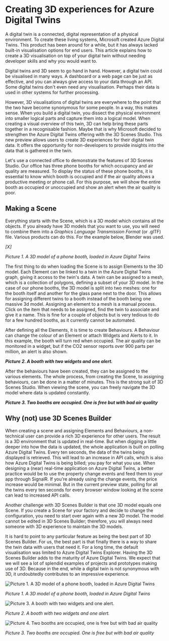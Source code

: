 # Creating 3D experiences for Azure Digital Twins

A digital twin is a connected, digital representation of a physical
environment. To create these living systems, Microsoft created Azure
Digital Twins. This product has been around for a while, but it has
always lacked built-in visualisation options for end users. This article
explains how to create a 3D visualisation on top of your digital twin
without needing developer skills and why you would want to.

Digital twins and 3D seem to go hand in hand. However, a digital twin
could be visualised in many ways. A dashboard or a web page can be just
as effective, and you can always give access to your data through an
API. Some digital twins don't even need any visualisation. Perhaps their
data is used in other systems for further processing.

However, 3D visualisations of digital twins are everywhere to the point
that the two have become synonymous for some people. In a way, this
makes sense. When you build a digital twin, you dissect the physical
environment into smaller logical parts and capture them into a logical
model. When creating a visual overview of this twin, 3D can help bring
these parts together in a recognisable fashion. Maybe that is why
Microsoft decided to strengthen the Azure Digital Twins offering with
the 3D Scenes Studio. This new preview allows users to create 3D
experiences for their digital twin data. It offers the opportunity for
non-developers to provide insights into the data that is gathered in the
twin.

Let\'s use a connected office to demonstrate the features of 3D Scenes
Studio. Our office has three phone booths for which occupancy and air
quality are measured. To display the status of these phone booths, it is
essential to know which booth is occupied and if the air quality allows
a productive meeting or phone call. For this purpose, we will show the
entire booth as occupied or unoccupied and show an alert when the air
quality is poor.

## Making a Scene

Everything starts with the Scene, which is a 3D model which contains all
the objects. If you already have 3D models that you want to use, you
will need to combine them into a *Graphics Language Transmission Format*
(or .glTF) file. Various products can do this. For the example below,
Blender was used.

*\[X\]*

*Picture 1. A 3D model of a phone booth, loaded in Azure Digital Twins*

The first thing to do when loading the Scene is to assign Elements to
the 3D model. Each Element can be linked to a twin in the Azure Digital
Twins graph, giving it access to the twin's data. A twin can be assigned
to a mesh, which is a collection of polygons, defining a subset of your
3D model. In the case of our phone booths, the 3D model is split into
two meshes: one for the booth itself and another for the glass pane next
to the door. This allows for assigning different twins to a booth
instead of the booth being one massive 3d model. Assigning an element to
a mesh is a manual process. Click on the item that needs to be assigned,
find the twin to associate and give it a name. This is fine for a couple
of objects but is very tedious to do for a few hundred booths, as it
currently cannot be automated.

After defining all the Elements, it is time to create Behaviours. A
Behaviour can change the colour of an Element or attach Widgets and
Alerts to it. In this example, the booth will turn red when occupied.
The air quality can be monitored in a widget, but if the CO2 sensor
reports over 900 parts per million, an alert is also shown.

***Picture 2. A booth with two widgets and one alert.***

After the behaviours have been created, they can be assigned to the
various elements. The whole process, from creating the Scene, to
assigning behaviours, can be done in a matter of minutes. This is the
strong suit of 3D Scenes Studio. When viewing the scene, you can freely
navigate the 3D model where data is updated constantly.

***Picture 3. Two booths are occupied. One is free but with bad air
quality***

## Why (not) use 3D Scenes Builder

When creating a scene and assigning Elements and Behaviours, a
non-technical user can provide a rich 3D experience for other users. The
result is a 3D environment that is updated in real-time. But when
digging a little deeper into how the data is updated, the whole
application is built on polling Azure Digital Twins. Every ten seconds,
the data of the twins being displayed is retrieved. This will lead to an
increase in API calls, which is also how Azure Digital Twins is being
billed; you pay for what you use. When designing a (near) real-time
application on Azure Digital Twins, a better practice would be to use
the property change events and feed them to your app through SignalR. If
you're already using the change events, the price increase would be
minimal. But in the current preview state, polling for all the twins
every ten seconds for every browser window looking at the scene can lead
to increased API calls.

Another challenge with 3D Scenes Builder is that one 3D model equals one
Scene. If you create a Scene for your factory and decide to change the
configuration, you need to start over again with a new 3D model. The
model cannot be edited in 3D Scenes Builder; therefore, you will always
need someone with 3D experience to maintain the 3D models.

It is hard to point to any particular feature as being the best part of
3D Scenes Builder. For us, the best part is that finally there is a way
to share the twin data with users that need it. For a long time, the
default visualisation was limited to Azure Digital Twins Explorer.
Having the 3D Scenes Builder adds to the maturity of Azure Digital
Twins. We expect that we will see a lot of splendid examples of projects
and prototypes making use of 3D. Because in the end, while a digital
twin is not synonymous with 3D, it undoubtedly contributes to an
impressive experience.

![Picture 1. A 3D model of a phone booth, loaded in Azure Digital
Twins](./media/image1.png)


*Picture 1. A 3D model of a phone booth, loaded in Azure Digital Twins*

![Picture 3. A booth with two widgets and one
alert.](./media/image2.png)


*Picture 2. A booth with two widgets and one alert.*

![Picture 4. Two booths are occupied, one is free but with bad air
quality ](./media/image3.png)


*Picture 3. Two booths are occupied. One is free but with bad air
quality*
